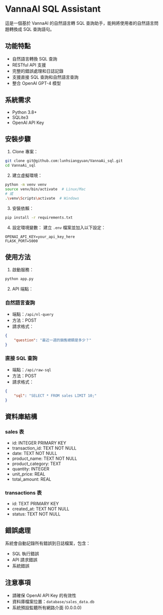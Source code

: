 # VannaAI SQL Assistant

這是一個基於 VannaAI 的自然語言轉 SQL 查詢助手，能夠將使用者的自然語言問題轉換成 SQL 查詢語句。

## 功能特點

- 自然語言轉換 SQL 查詢
- RESTful API 支援
- 完整的錯誤處理和日誌記錄
- 支援直接 SQL 查詢和自然語言查詢
- 整合 OpenAI GPT-4 模型

## 系統需求

- Python 3.8+
- SQLite3
- OpenAI API Key

## 安裝步驟

1. Clone 專案：
```bash
git clone git@github.com:lunhsiangyuan/VannaAi_sql.git
cd VannaAi_sql
```

2. 建立虛擬環境：
```bash
python -m venv venv
source venv/bin/activate  # Linux/Mac
# 或
.\venv\Scripts\activate  # Windows
```

3. 安裝依賴：
```bash
pip install -r requirements.txt
```

4. 設定環境變數：
建立 `.env` 檔案並加入以下設定：
```
OPENAI_API_KEY=your_api_key_here
FLASK_PORT=5000
```

## 使用方法

1. 啟動服務：
```bash
python app.py
```

2. API 端點：

### 自然語言查詢
- 端點：`/api/nl-query`
- 方法：POST
- 請求格式：
```json
{
    "question": "最近一週的銷售總額是多少？"
}
```

### 直接 SQL 查詢
- 端點：`/api/raw-sql`
- 方法：POST
- 請求格式：
```json
{
    "sql": "SELECT * FROM sales LIMIT 10;"
}
```

## 資料庫結構

### sales 表
- id: INTEGER PRIMARY KEY
- transaction_id: TEXT NOT NULL
- date: TEXT NOT NULL
- product_name: TEXT NOT NULL
- product_category: TEXT
- quantity: INTEGER
- unit_price: REAL
- total_amount: REAL

### transactions 表
- id: TEXT PRIMARY KEY
- created_at: TEXT NOT NULL
- status: TEXT NOT NULL

## 錯誤處理

系統會自動記錄所有錯誤到日誌檔案，包含：
- SQL 執行錯誤
- API 請求錯誤
- 系統錯誤

## 注意事項

- 請確保 OpenAI API Key 的有效性
- 資料庫檔案位置：`database/sales_data.db`
- 系統預設監聽所有網路介面 (0.0.0.0) 